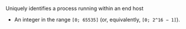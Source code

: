 Uniquely identifies a process running within an end host
- An integer in the range ``[0; 65535]`` (or, equivalently, `[0; 2^16 − 1]`).